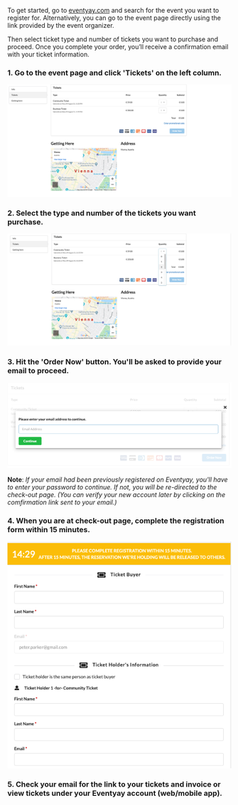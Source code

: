 To get started, go to [eventyay.com](eventyay.com) and search for the event you want to register for. Alternatively, you can go to the event page directly using the link provided by the event organizer. 

Then select ticket type and number of tickets you want to purchase and proceed. Once you complete your order, you’ll receive a confirmation email with your ticket information. 

### 1. Go to the event page and click 'Tickets' on the left column.  
![Buying Ticket](/speakers-and-attendees/images/how-to-buy-ticket1.png)

### 2. Select the type and number of the tickets you want purchase.
![Buying Ticket](/speakers-and-attendees/images/how-to-buy-ticket2.png)

### 3. Hit the 'Order Now' button. You'll be asked to provide your email to proceed. 
![Buying Ticket](/speakers-and-attendees/images/how-to-buy-ticket3.png)

**Note**: *If your email had been previously registered on Eventyay, you'll have to enter your password to continue.
If not, you will be re-directed to the check-out page. (You can verify your new account later by clicking on the comfirmation link sent to your email.)*

### 4. When you are at check-out page, complete the registration form within 15 minutes.
![Buying Ticket](/speakers-and-attendees/images/how-to-buy-ticket4.png)

### 5. Check your email for the link to your tickets and invoice or view tickets under your Eventyay account (web/mobile app). 

